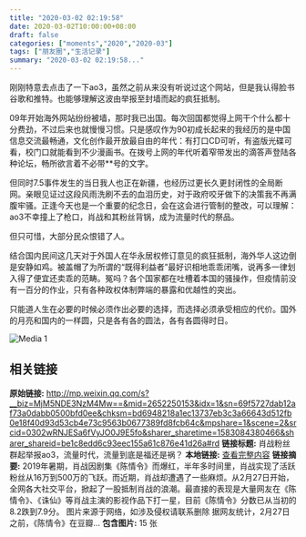 ```yaml
---
title: "2020-03-02 02:19:58"
date: 2020-03-02T10:00:00+08:00
draft: false
categories: ["moments","2020","2020-03"]
tags: ["朋友圈","生活记录"]
summary: "2020-03-02 02:19:58..."
---
```


刚刚特意去点击了一下ao3，虽然之前从来没有听说过这个网站，但是我认得脸书谷歌和推特。也能够理解这波由举报至封墙而起的疯狂抵制。

09年开始海外网站纷纷被墙，那时我已出国。每次回国都觉得上网干个什么都十分费劲，不过后来也就慢慢习惯。只是感叹作为90初成长起来的我经历的是中国信息交流最畅通，文化创作最开放最自由的年代：有打口CD可听，有盗版光碟可看，校门口就能看到不少漫画书。在拨号上网的年代听着窄带发出的滴答声登陆各种论坛，畅所欲言着不必带**号的文字。

但同时7.5事件发生的当日我人也正在新疆，也经历过更长久更封闭性的全局断网。亲眼见证过这段风雨洗刷不去的血泪历史，对于政府咬牙做下的决策我不再满腹牢骚。正逢今天也是一个重要的纪念日，会在这会进行管制的整改，可以理解：ao3不幸撞上了枪口，肖战和其粉丝背锅，成为流量时代的祭品。

但只可惜，大部分民众恨错了人。

结合国内民间这几天对于外国人在华永居权修订意见的疯狂抵制，海外华人这边倒是安静如鸡。被盖帽了为所谓的“既得利益者”最好识相地乖乖闭嘴，说再多一律划入得了便宜还卖乖的范畴。冤吗？各个国家都在吐槽着本国的骚操作，但疫情前没有一百分的作业，只有各种政权体制弊端的暴露和优越性的突出。

只能道人生在必要的时候必须作出必要的选择，而选择必须承受相应的代价。国外的月亮和国内的一样圆，只是各有各的圆法，各有各圆得时日。

![Media 1](/Moments/photos/2020-03-02/202003020219580.jpg)

## 相关链接

**原始链接:** http://mp.weixin.qq.com/s?__biz=MjM5NDE3NzM4Mw==&mid=2652250153&idx=1&sn=69f5727dab12af73a0dabb0500bfd0ee&chksm=bd6948218a1ec13737eb3c3a66643d512fb0e18f40d93d53cb4e73c9563b0677389fd8fcb64c&mpshare=1&scene=2&srcid=0302wRNJESa6fVyJO0J9E5fo&sharer_sharetime=1583084380466&sharer_shareid=be1c8edd6c93eec155a61c876e41d26a#rd
**链接标题:** 肖战粉丝群起举报ao3，流量时代，流量到底是福还是祸？
**本地链接:** [查看完整内容](/link_content/2020/03/2020-03-02/link_content/)
**链接摘要:** 2019年暑期，肖战因剧集《陈情令》而爆红，半年多时间里，肖战实现了活跃粉丝从16万到500万的飞跃。而近期，肖战却遭遇了一些麻烦。从2月27日开始，全网各大社交平台，掀起了一股抵制肖战的浪潮。最直接的表现是大量网友在《陈情令》、《诛仙》等肖战主演的影视作品下打一星，目前《陈情令》分数已从当初的8.2跌到7.9分。 图片来源于网络，如涉及侵权请联系删除 据网友统计，2月27日之前，《陈情令》在豆瓣...
**包含图片:** 15 张

